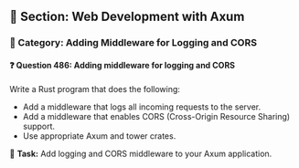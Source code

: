 ## 📘 Section: Web Development with Axum  
### 🔹 Category: Adding Middleware for Logging and CORS  
#### ❓ Question 486: Adding middleware for logging and CORS

Write a Rust program that does the following:

- Add a middleware that logs all incoming requests to the server.
- Add a middleware that enables CORS (Cross-Origin Resource Sharing) support.
- Use appropriate Axum and tower crates.

🔧 **Task:** Add logging and CORS middleware to your Axum application.
